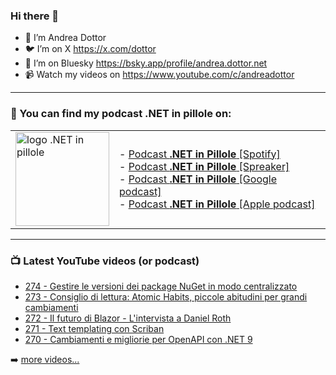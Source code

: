 ### Hi there 👋

- 🖖 I’m Andrea Dottor
- 🐦 I’m on X https://x.com/dottor
- 🦋 I’m on Bluesky https://bsky.app/profile/andrea.dottor.net
- 📹 Watch my videos on https://www.youtube.com/c/andreadottor

---

### 📢 You can find my podcast **.NET in pillole** on:
  
<table>
  <tr>
    <td>
      <img src="https://www.dottor.net/images/podcast_logo.png" alt="logo .NET in pillole" width="150" height="150" />
    </td>
    <td>  
- <a href="https://open.spotify.com/show/7jyoG6BBmzvScNOqSpVvQQ?si=XI5bWP2WSNeyuvZjDIVKjw">Podcast <strong>.NET in Pillole</strong> [Spotify]</a><br />
- <a href="https://www.spreaker.com/show/net-in-pillole">Podcast <strong>.NET in Pillole</strong> [Spreaker]</a><br />
- <a href="https://www.google.com/podcasts?feed=aHR0cHM6Ly93d3cuc3ByZWFrZXIuY29tL3Nob3cvMzY4NTM0NC9lcGlzb2Rlcy9mZWVk">Podcast <strong>.NET in Pillole</strong> [Google podcast]</a><br />
- <a href="https://podcasts.apple.com/it/podcast/net-in-pillole/id1478648398">Podcast <strong>.NET in Pillole</strong> [Apple podcast]</a><br />
    </td>
  </tr>
</table>

---

### 📺 Latest YouTube videos (or podcast)

<!-- YOUTUBE:START -->
- [274 - Gestire le versioni dei package NuGet in modo centralizzato](https://www.youtube.com/watch?v=z_6E3AbQHws)
- [273 - Consiglio di lettura: Atomic Habits, piccole abitudini per grandi cambiamenti](https://www.youtube.com/watch?v=zTxqcfR40DY)
- [272 - Il futuro di Blazor - L&#39;intervista a Daniel Roth](https://www.youtube.com/watch?v=0k93XpnHWYs)
- [271 - Text templating con Scriban](https://www.youtube.com/watch?v=LvMvpGqsgVM)
- [270 - Cambiamenti e migliorie per OpenAPI con .NET 9](https://www.youtube.com/watch?v=6xJc5ALYfWA)
<!-- YOUTUBE:END -->

➡️ [more videos...](https://www.youtube.com/AndreaDottor)


